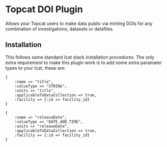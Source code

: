 
# Topcat DOI Plugin

Allows your Topcat users to make data public via minting DOIs for any combination of investigations, datasets or datafiles.

## Installation

This follows same standard Icat stack installation procedures. The only extra requirement to make this plugin work is to add some extra paramater types to your Icat, these are:

    {
    	:name => "title",
    	:valueType => "STRING",
    	:units => "title",
    	:applicableToDataCollection => true,
    	:facility => {:id => facility_id}
    }
    
    {
    	:name => "releaseDate",
    	:valueType => "DATE_AND_TIME",
    	:units => "releaseDate",
    	:applicableToDataCollection => true,
    	:facility => {:id => facility_id}
    }

